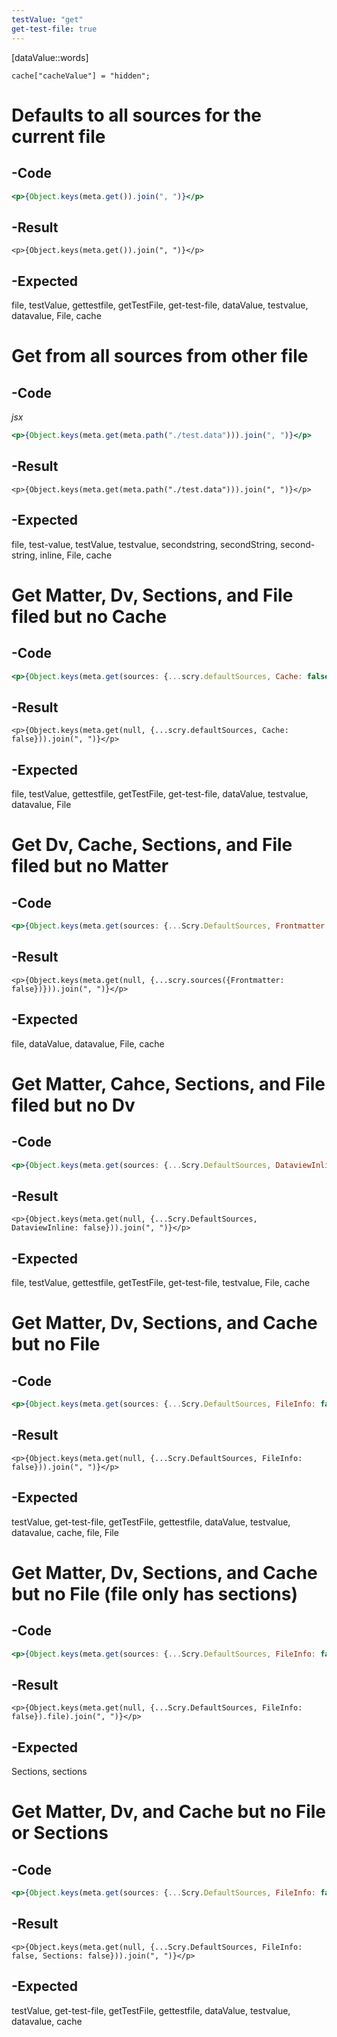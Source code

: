 ```yaml
---
testValue: "get"
get-test-file: true
---
```

[dataValue::words]
```dataviewjs
cache["cacheValue"] = "hidden";
```

# Defaults to all sources for the current file
## -Code
```jsx
<p>{Object.keys(meta.get()).join(", ")}</p>
```

## -Result
```jsx:
<p>{Object.keys(meta.get()).join(", ")}</p>

```

## -Expected
file, testValue, gettestfile, getTestFile, get-test-file, dataValue, testvalue, datavalue, File, cache

# Get from all sources from other file
## -Code
*jsx*
```jsx
<p>{Object.keys(meta.get(meta.path("./test.data"))).join(", ")}</p> 
```

## -Result
```jsx:
<p>{Object.keys(meta.get(meta.path("./test.data"))).join(", ")}</p> 

```


## -Expected
file, test-value, testValue, testvalue, secondstring, secondString, second-string, inline, File, cache

# Get Matter, Dv, Sections, and File filed but no Cache
## -Code

```jsx
<p>{Object.keys(meta.get(sources: {...scry.defaultSources, Cache: false})).join(", ")}</p>
```

## -Result
```jsx:
<p>{Object.keys(meta.get(null, {...scry.defaultSources, Cache: false})).join(", ")}</p>
```

## -Expected
file, testValue, gettestfile, getTestFile, get-test-file, dataValue, testvalue, datavalue, File


# Get Dv, Cache, Sections, and File filed but no Matter
## -Code

```jsx
<p>{Object.keys(meta.get(sources: {...Scry.DefaultSources, Frontmatter: false})).join(", ")}</p>
```

## -Result
```jsx:
<p>{Object.keys(meta.get(null, {...scry.sources({Frontmatter: false})})).join(", ")}</p>
```

## -Expected
file, dataValue, datavalue, File, cache


# Get Matter, Cahce, Sections, and File filed but no Dv
## -Code

```jsx
<p>{Object.keys(meta.get(sources: {...Scry.DefaultSources, DataviewInline: false})).join(", ")}</p>
```

## -Result
```jsx:
<p>{Object.keys(meta.get(null, {...Scry.DefaultSources, DataviewInline: false})).join(", ")}</p>
```

## -Expected
file, testValue, gettestfile, getTestFile, get-test-file, testvalue, File, cache 


# Get Matter, Dv, Sections, and Cache but no File
## -Code

```jsx
<p>{Object.keys(meta.get(sources: {...Scry.DefaultSources, FileInfo: false})).join(", ")}</p>
```

## -Result
```jsx:
<p>{Object.keys(meta.get(null, {...Scry.DefaultSources, FileInfo: false})).join(", ")}</p>
```

## -Expected
testValue, get-test-file, getTestFile, gettestfile, dataValue, testvalue, datavalue, cache, file, File

# Get Matter, Dv, Sections, and Cache but no File (file only has sections)
## -Code

```jsx
<p>{Object.keys(meta.get(sources: {...Scry.DefaultSources, FileInfo: false}).file).join(", ")}</p>
```

## -Result
```jsx:
<p>{Object.keys(meta.get(null, {...Scry.DefaultSources, FileInfo: false}).file).join(", ")}</p>
```

## -Expected
Sections, sections


# Get Matter, Dv, and Cache but no File or Sections
## -Code

```jsx
<p>{Object.keys(meta.get(sources: {...Scry.DefaultSources, FileInfo: false, Sections: false})).join(", ")}</p>
```

## -Result
```jsx:
<p>{Object.keys(meta.get(null, {...Scry.DefaultSources, FileInfo: false, Sections: false})).join(", ")}</p>
```

## -Expected
testValue, get-test-file, getTestFile, gettestfile, dataValue, testvalue, datavalue, cache

